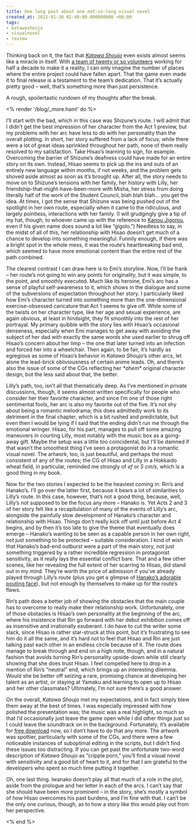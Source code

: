 ```yaml
---
title: One long post about one not-so-long visual novel
created_at: 2012-01-30 02:40:00.000000000 +00:00
tags:
- katawashoujo
- visualnovel
- review
---
```


Thinking back on it, the fact that [<cite>Katawa
Shoujo</cite>](http://katawa-shoujo.com/) even exists almost seems like
a miracle in itself. With [a team of twenty or so
volunteers](http://katawa-shoujo.com/staff.php) working for half a
decade to make it a reality, I can only imagine the number of places
where the entire project could have fallen apart. That the game even
made it to final release is a testament to the team’s dedication. That
it’s actually pretty good – well, that’s something more than just
persistence.

A rough, spoilertastic rundown of my thoughts after the break.

<% render '/blog/_more.haml' do %>

I’ll start with the bad, which in this case was Shizune’s route. I will
admit that I didn’t get the best impression of her character from the
Act 1 preview, but my problems with her arc have less to do with her
personality than the overall plotting. In short, her story suffered from
a lack of focus; while there were a lot of great ideas sprinkled
throughout her path, none of them really resolved to my satisfaction.
Take Hisao’s learning to sign, for example. Overcoming the barrier of
Shizune’s deafness could have made for an entire story on its own.
Instead, Hisao seems to pick up the ins and outs of an entirely new
language within months, if not weeks, and the problem gets shoved aside
almost as soon as it’s brought up. After all, the story needs to move on
to Shizune’s tensions with her family, her history with Lilly, her
friendship-that-might-have-been-more with Misha, her stress from doing
literally half of the work of the Student Council, blah blah blah… you
get the idea. At times, I got the sense that Shizune was being pushed
out of the spotlight in her own route, especially when it came to the
ridiculous, and largely pointless, interactions with her family. (I will
grudgingly give a tip of my hat, though, to whoever came up with the
reference to [Kanou
Jigorou](https://en.wikipedia.org/wiki/Kan%C5%8D_Jigor%C5%8D), even if
his given name does sound a lot like “gigolo.”) Needless to say, in the
midst of all of this, her relationship with Hisao doesn’t get much of a
chance to develop into something meaningful. Funnily enough, if there
was a bright spot in the whole mess, it was the route’s heartbreaking
bad end, which seemed to have more emotional content than the entire
rest of the path combined.

The clearest contrast I can draw here is to Emi’s storyline. Now, I’ll
be frank – her route’s not going to win any points for originality, but
it was simple, to the point, and smoothly executed. Much like its
heroine, Emi’s arc has a sense of playful self-awareness to it, which
shows in the dialogue and some of the subversions of expectation
throughout her story. I particularly liked how Emi’s character turned
into something more than the one-dimensional exercise-obsessed
caricature that Act 1 seems to give off. While some of the twists on her
character type, like her age and sexual experience, are again obvious,
at least in hindsight, they fit smoothly into the rest of her portrayal.
My primary quibble with the story lies with Hisao’s occasional
denseness, especially when Emi manages to get away with avoiding the
subject of her dad with exactly the same words she used earlier to shrug
off Hisao’s concern about her limp – the one that later turned into an
infection and forced her into a wheelchair. Then again, to be fair, it’s
hardly as egregious as some of Hisao’s behavior in <cite>Katawa
Shoujo</cite>’s other arcs, let alone the lead-brick obliviousness of
certain anime leads. Oh, and there’s also the issue of some of the CGs
reflecting her *\*ahem\** original character design, but the less said
about that, the better.

Lilly’s path, too, isn’t all that thematically deep. As I’ve mentioned
in private discussions, though, it seems almost written specifically for
people who consider her their favorite character, and since I’m one of
those right sentimental fools, her arc is also my favorite out of the
five. It’s not shy about being a romantic melodrama; this does
admittedly work to its detriment in the final chapter, which is a bit
rushed and predictable, but even then I would be lying if I said that
the ending didn’t run me through the emotional wringer. Hisao, for his
part, manages to pull off some amazing maneuvers in courting Lilly, most
notably with the music box as a going-away gift. Maybe the setup was a
little too coincidental, but I’ll be damned if that wasn’t the smoothest
thing I’ve seen a protagonist do in a romantic visual novel. The
artwork, too, is just beautiful, and perhaps the most consistent of any
of the routes; the CG of Hisao and Lilly in a Hokkaido wheat field, in
particular, reminded me strongly of <cite>ef</cite> or <cite>5
cm/s</cite>, which is a good thing in my book.

Now for the two stories I expected to be the heaviest coming in: Rin’s
and Hanako’s. I’ll go over the latter first, because it bears a lot of
similarities to Lilly’s route. In this case, however, that’s not a good
thing, because, well, Lilly’s not supposed to be the focus any more –
Hanako is. Yet Acts 2 and 3 of her story felt like a recapitulation of
many of the events of Lilly’s arc, alongside the painfully slow
development of Hanako’s character and relationship with Hisao. Things
don’t really kick off until just before Act 4 begins, and by then it’s
too late to give the theme that eventually does emerge – Hanako’s
wanting to be seen as a capable person in her own right, not just
something to be protected – suitable consideration. I kind of wish that
Hanako’s bad-end outburst were a part of the main story, not just
something triggered by a rather incredible regression in protagonist
sensitivity, as it really lays the essential conflict bare. That and a
few other scenes, like her revealing the full extent of her scarring to
Hisao, did stand out in my mind. They’re worth the price of admission if
you’ve already played through Lilly’s route (plus you get a glimpse of
[Hanako’s adorable pouting
face](http://media.tumblr.com/tumblr_lyxvisYyda1qhcb4p.jpg)), but not
enough by themselves to make up for the route’s flaws.

Rin’s path does a better job of showing the obstacles that the main
couple has to overcome to really make their relationship work.
Unfortunately, one of those obstacles is Hisao’s own personality at the
beginning of the arc, where his insistence that Rin go forward with her
debut exhibition comes off as insensitive and irrationally exuberant. I
do have to cut the writer some slack, since Hisao is rather star-struck
at this point, but it’s frustrating to see him do it all the same, and
it’s hard not to feel that Hisao and Rin are just talking past each
other in an endless circle because of it. The route does manage to break
through and end on a high note, though, and in a natural fashion that
avoids turning Rin’s personality upside-down while still clearly showing
that she does trust Hisao. I feel compelled here to drop in a mention of
Rin’s “neutral” end, which brings up an interesting dilemma. Would she
be better off seizing a rare, promising chance at developing her talent
as an artist, or staying at Yamaku and learning to open up to Hisao and
her other classmates? Ultimately, I’m not sure there’s a good answer.

On the overall, <cite>Katawa Shoujo</cite> met my expectations, and in
fact simply blew them away at the best of times. I was especially
impressed with how polished the presentation was; the music was a real
highlight, so much so that I’d occasionally just leave the game open
while I did other things just so I could leave the soundtrack on in the
background. Fortunately, it’s available for [free
download](http://katawashoujo.blogspot.com/2012/01/katawa-shoujo-soundtrack-up-for.html)
now, so I don’t have to do that any more. The artwork was spottier,
particularly with some of the CGs, and there were a few noticeable
instances of suboptimal editing in the scripts, but I didn’t find these
issues too distracting. If you can get past the unfortunate two-word
description of <cite>Katawa Shoujo</cite> as “cripple porn,” you’ll find
a visual novel with sensitivity and a good bit of heart to it, and for
that I am grateful to the developers who spent so much time putting it
together.

Oh, one last thing. Iwanako doesn’t play all that much of a role in the
plot, aside from the prologue and her letter in each of the arcs. I
can’t say that she should have been more prominent – in the story, she’s
mostly a symbol of how Hisao overcomes his past burdens, and I’m fine
with that. I can’t be the only one curious, though, as to how a story
like this would play out from her perspective.

<% end %>
